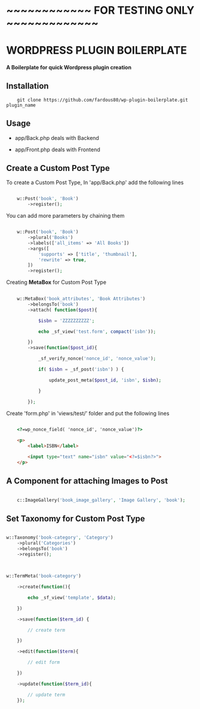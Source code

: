 # ~~~~~~~~~~~~ FOR TESTING ONLY ~~~~~~~~~~~~~

# WORDPRESS PLUGIN BOILERPLATE

#### A Boilerplate for quick Wordpress plugin creation

## Installation

```
	git clone https://github.com/fardous80/wp-plugin-boilerplate.git plugin_name

```

## Usage

- app/Back.php deals with Backend

- app/Front.php deals with Frontend


## Create a Custom Post Type


To create a Custom Post Type, In 'app/Back.php' add the following lines

```php

	w::Post('book', 'Book')
		->register();


```

You can add more parameters by chaining them

```php

	w::Post('book', 'Book')
		->plural('Books')
		->labels(['all_items' => 'All Books'])
		->args([
			'supports' => ['title', 'thumbnail'],
			'rewrite' => true,
		])
		->register();

```

Creating **MetaBox** for Custom Post Type


```php
	
	w::MetaBox('book_attributes', 'Book Attributes')
		->belongsTo('book')
		->attach( function($post){

			$isbn = 'ZZZZZZZZZZ';

			echo _sf_view('test.form', compact('isbn'));

		})
		->save(function($post_id){

			_sf_verify_nonce('nonce_id', 'nonce_value');

			if( $isbn = _sf_post('isbn') ) {

				update_post_meta($post_id, 'isbn', $isbn);

			}

		});

```

Create 'form.php' in 'views/test/' folder and put the following lines

```html

	<?=wp_nonce_field( 'nonce_id', 'nonce_value')?>
	
	<p>
		<label>ISBN</label>

		<input type="text" name="isbn" value="<?=$isbn?>">
	</p>

```


## A Component for attaching Images to Post

```php

	c::ImageGallery('book_image_gallery', 'Image Gallery', 'book');

```

## Set Taxonomy for Custom Post Type

```php

w::Taxonomy('book-category', 'Category')
	->plural('Categories')
	->belongsTo('book')
	->register();

```

##


```php

w::TermMeta('book-category')

	->create(function(){

		echo _sf_view('template', $data);

	})

	->save(function($term_id) {

		// create term

	})

	->edit(function($term){

		// edit form

	})

	->update(function($term_id){

		// update term
	});

```
